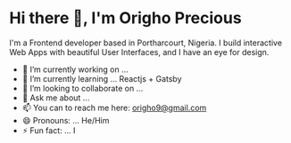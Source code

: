 # Hi there 👋, I'm Origho Precious 

I'm a Frontend developer based in Portharcourt, Nigeria. I build interactive Web Apps with beautiful User Interfaces, and I have an eye for design.

- 🔭 I’m currently working on ...
- 🌱 I’m currently learning ... Reactjs + Gatsby
- 👯 I’m looking to collaborate on ...
- 💬 Ask me about ...
- 📫 You can to reach me here: origho9@gmail.com
- 😄 Pronouns: ... He/Him
- ⚡ Fun fact: ... I
